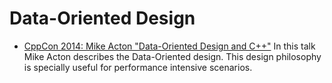 # Data-Oriented Design
- [CppCon 2014: Mike Acton "Data-Oriented Design and C++"](https://www.youtube.com/watch?v=rX0ItVEVjHc)
In this talk Mike Acton describes the Data-Oriented design. This design philosophy is specially useful for performance intensive scenarios.
